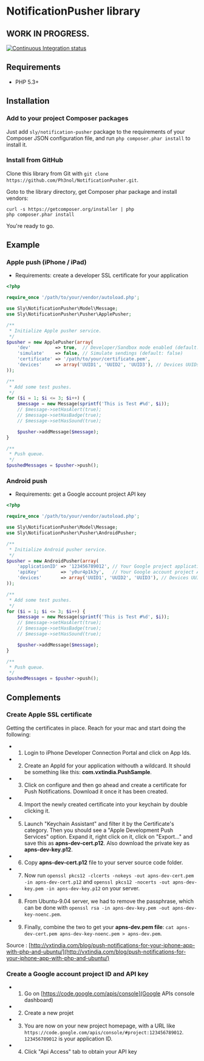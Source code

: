 # NotificationPusher library

## WORK IN PROGRESS.

[![Continuous Integration status](https://secure.travis-ci.org/Ph3nol/NotificationPusher.png)](http://travis-ci.org/Ph3nol/NotificationPusher)

## Requirements

* PHP 5.3+

## Installation

### Add to your project Composer packages

Just add `sly/notification-pusher` package to the requirements of your Composer JSON configuration file,
and run `php composer.phar install` to install it.

### Install from GitHub

Clone this library from Git with `git clone https://github.com/Ph3nol/NotificationPusher.git`.

Goto to the library directory, get Composer phar package and install vendors:

```
curl -s https://getcomposer.org/installer | php
php composer.phar install
```

You're ready to go.

## Example

### Apple push (iPhone / iPad)

* Requirements: create a developer SSL certificate for your application

``` php
<?php

require_once '/path/to/your/vendor/autoload.php';

use Sly\NotificationPusher\Model\Message;
use Sly\NotificationPusher\Pusher\ApplePusher;

/**
 * Initialize Apple pusher service.
 */
$pusher = new ApplePusher(array(
    'dev'         => true,  // Developer/Sandbox mode enabled (default: false)
    'simulate'    => false, // Simulate sendings (default: false)
    'certificate' => '/path/to/your/certificate.pem',
    'devices'     => array('UUID1', 'UUID2', 'UUID3'), // Devices UUIDs (Apple Device Tokens)
));

/**
 * Add some test pushes.
 */
for ($i = 1; $i <= 3; $i++) {
    $message = new Message(sprintf('This is Test #%d', $i));
    // $message->setHasAlert(true);
    // $message->setHasBadge(true);
    // $message->setHasSound(true);

    $pusher->addMessage($message);
}

/**
 * Push queue.
 */
$pushedMessages = $pusher->push();

```

### Android push

* Requirements: get a Google account project API key

``` php
<?php

require_once '/path/to/your/vendor/autoload.php';

use Sly\NotificationPusher\Model\Message;
use Sly\NotificationPusher\Pusher\AndroidPusher;

/**
 * Initialize Android pusher service.
 */
$pusher = new AndroidPusher(array(
    'applicationID' => '123456789012', // Your Google project application ID
    'apiKey'        => 'y0ur4p1k3y',   // Your Google account project API key
    'devices'       => array('UUID1', 'UUID2', 'UUID3'), // Devices UUIDs (Register IDs)
));

/**
 * Add some test pushes.
 */
for ($i = 1; $i <= 3; $i++) {
    $message = new Message(sprintf('This is Test #%d', $i));
    // $message->setHasAlert(true);
    // $message->setHasBadge(true);
    // $message->setHasSound(true);

    $pusher->addMessage($message);
}

/**
 * Push queue.
 */
$pushedMessages = $pusher->push();

```

## Complements

### Create Apple SSL certificate

Getting the certificates in place. Reach for your mac and start doing the following:

* 1. Login to iPhone Developer Connection Portal and click on App Ids.
* 2. Create an AppId for your application withouth a wildcard. It should be something like this: **com.vxtindia.PushSample**.
* 3. Click on configure and then go ahead and create a certificate for Push Notifications. Download it once it has been created.
* 4. Import the newly created certificate into your keychain by double clicking it.
* 5. Launch "Keychain Assistant" and filter it by the Certificate's category. Then you should see a "Apple Development Push Services" option. Expand it, right click on it, click on "Export..." and save this as **apns-dev-cert.p12**. Also download the private key as **apns-dev-key.p12**.
* 6. Copy **apns-dev-cert.p12** file to your server source code folder.
* 7. Now run `openssl pkcs12 -clcerts -nokeys -out apns-dev-cert.pem -in apns-dev-cert.p12` and `openssl pkcs12 -nocerts -out apns-dev-key.pem -in apns-dev-key.p12` on your server.
* 8. From Ubuntu-9.04 server, we had to remove the passphrase, which can be done with `openssl rsa -in apns-dev-key.pem -out apns-dev-key-noenc.pem`.
* 9. Finally, combine the two to get your **apns-dev.pem file**: `cat apns-dev-cert.pem apns-dev-key-noenc.pem > apns-dev.pem`.

Source : [http://vxtindia.com/blog/push-notifications-for-your-iphone-app-with-php-and-ubuntu/](http://vxtindia.com/blog/push-notifications-for-your-iphone-app-with-php-and-ubuntu/)

### Create a Google account project ID and API key

* 1. Go on [https://code.google.com/apis/console](Google APIs console dashboard)
* 2. Create a new projet
* 3. You are now on your new project homepage, with a URL like `https://code.google.com/apis/console/#project:123456789012`. `123456789012` is your application ID.
* 4. Click "Api Access" tab to obtain your API key